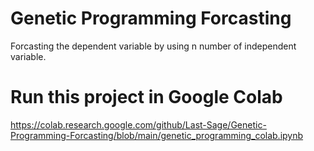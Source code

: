 # Genetic Programming Forcasting
 Forcasting the dependent variable by using n number of independent variable.

# Run this project in Google Colab
https://colab.research.google.com/github/Last-Sage/Genetic-Programming-Forcasting/blob/main/genetic_programming_colab.ipynb
